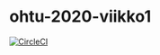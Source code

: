 # ohtu-2020-viikko1

[![CircleCI](https://circleci.com/gh/Mikxdi/ohtu-2020-viikko1.svg?style=svg)](https://circleci.com/gh/Mikxdi/ohtu-2020-viikko1)

